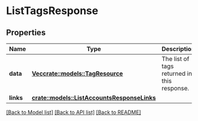 # ListTagsResponse

## Properties

Name | Type | Description | Notes
------------ | ------------- | ------------- | -------------
**data** | [**Vec<crate::models::TagResource>**](TagResource.md) | The list of tags returned in this response.  | 
**links** | [**crate::models::ListAccountsResponseLinks**](ListAccountsResponse_links.md) |  | 

[[Back to Model list]](../README.md#documentation-for-models) [[Back to API list]](../README.md#documentation-for-api-endpoints) [[Back to README]](../README.md)


